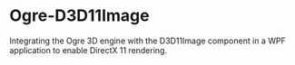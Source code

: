 # Ogre-D3D11Image
Integrating the Ogre 3D engine with the D3D11Image component in a WPF application to enable DirectX 11 rendering.

